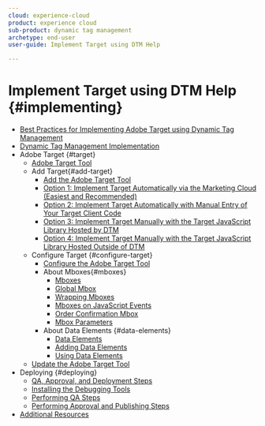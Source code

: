 ```yaml
---
cloud: experience-cloud
product: experience cloud
sub-product: dynamic tag management
archetype: end-user
user-guide: Implement Target using DTM Help

---
```


# Implement Target using DTM Help {#implementing}

+ [Best Practices for Implementing Adobe Target using Dynamic Tag Management](overview.md)
+ [Dynamic Tag Management Implementation](dynamic-tag-management-implementation.md)
+ Adobe Target {#target}
  + [Adobe Target Tool](adobe-target-tool/adobe-target-tool.md)
  + Add Target{#add-target}
    + [Add the Adobe Target Tool](adobe-target-tool/step-1-add-adobe-target-tool/step-1-add-adobe-target-tool.md)
    + [Option 1: Implement Target Automatically via the Marketing Cloud (Easiest and Recommended)](adobe-target-tool/step-1-add-adobe-target-tool/t-implementing-target-automatically-via-marketing-cloud.md)
    + [Option 2: Implement Target Automatically with Manual Entry of Your Target Client Code](adobe-target-tool/step-1-add-adobe-target-tool/t-implementing-target-automatically-client-code.md)
    + [Option 3: Implement Target Manually with the Target JavaScript Library Hosted by DTM](adobe-target-tool/step-1-add-adobe-target-tool/t-implementing-target-manually-js-hosted-dtm.md)
    + [Option 4: Implement Target Manually with the Target JavaScript Library Hosted Outside of DTM](adobe-target-tool/step-1-add-adobe-target-tool/t-implementing-target-manually-js-hosted-outside-dtm.md)
   + Configure Target {#configure-target}
     + [Configure the Adobe Target Tool](adobe-target-tool/configure-target-tool/configure-target-tool.md)
     + About Mboxes{#mboxes}
       + [Mboxes](adobe-target-tool/configure-target-tool/mboxes/mboxes.md)
        + [Global Mbox](adobe-target-tool/configure-target-tool/mboxes/global-mbox.md)
        + [Wrapping Mboxes](adobe-target-tool/configure-target-tool/mboxes/wrapping-mboxes.md)
        + [Mboxes on JavaScript Events](adobe-target-tool/configure-target-tool/mboxes/t-mboxes-on-javascript-events.md)
        + [Order Confirmation Mbox](adobe-target-tool/configure-target-tool/mboxes/order-confirmation-mbox.md)
        + [Mbox Parameters](adobe-target-tool/configure-target-tool/mboxes/mbox-parameters.md)
      + About Data Elements {#data-elements}
        + [Data Elements](adobe-target-tool/configure-target-tool/data-elements/data-elements.md)
        + [Adding Data Elements](adobe-target-tool/configure-target-tool/data-elements/t-adding-data-elements.md)
        + [Using Data Elements](adobe-target-tool/configure-target-tool/data-elements/using-data-elements.md)
   + [Update the Adobe Target Tool](adobe-target-tool/update-target-tool.md)
+ Deploying {#deploying}
   + [QA, Approval, and Deployment Steps](qa-approval-deployal-steps/qa-approval-deployal-steps.md)
   + [Installing the Debugging Tools](qa-approval-deployal-steps/installing-debugging-tools.md)
   + [Performing QA Steps](qa-approval-deployal-steps/performing-qa-steps.md)
   + [Performing Approval and Publishing Steps](qa-approval-deployal-steps/performing-approval-publishing-steps.md)
+ [Additional Resources](additional-resources.md)
